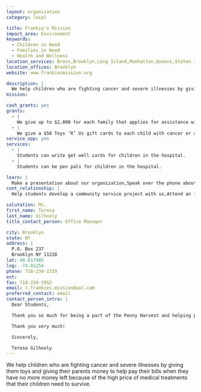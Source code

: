 ```yaml
---
layout: organization
category: local

title: Frankie's Mission
impact_area: Environment
keywords: 
  - Children in Need
  - Families in Need
  - Health and Wellness
location_services: Bronx,Brooklyn,Long Island,Manhattan,Queens,Staten Island,Greater New York
location_offices: Brooklyn
website: www.frankiesmission.org

description: |
  We help children who are fighting cancer and severe illnesses by giving them toys and giving their parents money to help pay their bills when they have no more money left because of the high price of medical treatments that their children need to survive.
mission: 

cash_grants: yes
grants: 
  - |
    We give up to $2,000 for each family that applies for assistance with taking care of their child with cancer when they have no money left to pay for bills on their own. So a $2,000 grant can help up to 4 families that need $500 each.
  - |
    We give a $50 Toys ‘R’ Us gift cards to each child with cancer or a severe illness. So a $300 grant can provide toys for 6 children.
service_opp: yes
services: 
  - |
    Students can write get well cards for children in the hospital.
  - |
    Students can be pen pals for children in the hospital.

learn: |
  Make a presentation about our organization,Speak over the phone about our work
cont_relationship: |
  Help students develop a community service project with us,Attend an in-school Check Award Assembly if we receive a grant,Help students tell local newspapers and media about their grant and/or project with us,Educate the school by leading a workshop,Collect pennies during the Penny Harvest next fall

salutation: Ms.
first_name: Teresa
last_name: Gilhooly
title_contact_person: Office Manager

city: Brooklyn
state: NY
address: |
  P.O. Box 237  
  Brooklyn NY 11228
lat: 40.617485
lng: -74.01254
phone: 718-234-1729
ext: 
fax: 718-234-1952
email: t.frankies.mission@aol.com
preferred_contact: email
contact_person_intro: |
  Dear Students,

  Thank you so much for being a part of the Penny Harvest and helping people in need in your community!  My name is Teresa and I am the new Office Manager at The Francesco Loccisano Memorial Foundation, also known as Frankie's Mission.  Our Charity was founded because of the inspiration of the Founder’s son, Frankie, who passed away from cancer.  Frankie’s dream was to help other children with cancer, so we are carrying out his dream by giving toys and money to families of children with cancer.  Thank you for all that you do and we hope that we will be able to work with you in growing Frankie’s Mission to help as many children as possible!

  Thank you very much!

  Sincerely,

  Teresa Gilhooly
---
```

We help children who are fighting cancer and severe illnesses by giving them toys and giving their parents money to help pay their bills when they have no more money left because of the high price of medical treatments that their children need to survive.